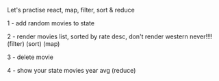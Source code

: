 Let's practise react, map, filter, sort & reduce

1 - add random movies to state

2 - render movies list, sorted by rate desc, don't render western never!!!! (filter) (sort) (map)

3 - delete movie

4 - show your state movies year avg (reduce)
